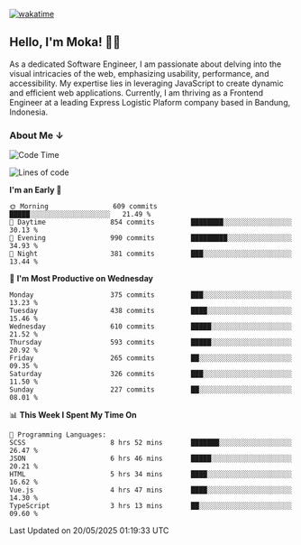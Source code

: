 [![wakatime](https://wakatime.com/badge/user/af9abd23-dba3-4dbe-973c-b045a9417a55.svg?style=social)](https://wakatime.com/@af9abd23-dba3-4dbe-973c-b045a9417a55)
## Hello, I'm Moka! 👋🏼


As a dedicated Software Engineer, I am passionate about delving into the visual intricacies of the web, emphasizing usability, performance, and accessibility. My expertise lies in leveraging JavaScript to create dynamic and efficient web applications. Currently, I am thriving as a Frontend Engineer at a leading Express Logistic Plaform company based in Bandung, Indonesia.

### About Me ↓

<!--START_SECTION:waka-->
![Code Time](http://img.shields.io/badge/Code%20Time-12%2C033%20hrs%2055%20mins-blue)

![Lines of code](https://img.shields.io/badge/From%20Hello%20World%20I%27ve%20Written-5.1%20million%20lines%20of%20code-blue)

**I'm an Early 🐤** 

```text
🌞 Morning                609 commits         █████░░░░░░░░░░░░░░░░░░░░   21.49 % 
🌆 Daytime                854 commits         ████████░░░░░░░░░░░░░░░░░   30.13 % 
🌃 Evening                990 commits         █████████░░░░░░░░░░░░░░░░   34.93 % 
🌙 Night                  381 commits         ███░░░░░░░░░░░░░░░░░░░░░░   13.44 % 
```
📅 **I'm Most Productive on Wednesday** 

```text
Monday                   375 commits         ███░░░░░░░░░░░░░░░░░░░░░░   13.23 % 
Tuesday                  438 commits         ████░░░░░░░░░░░░░░░░░░░░░   15.46 % 
Wednesday                610 commits         █████░░░░░░░░░░░░░░░░░░░░   21.52 % 
Thursday                 593 commits         █████░░░░░░░░░░░░░░░░░░░░   20.92 % 
Friday                   265 commits         ██░░░░░░░░░░░░░░░░░░░░░░░   09.35 % 
Saturday                 326 commits         ███░░░░░░░░░░░░░░░░░░░░░░   11.50 % 
Sunday                   227 commits         ██░░░░░░░░░░░░░░░░░░░░░░░   08.01 % 
```


📊 **This Week I Spent My Time On** 

```text
💬 Programming Languages: 
SCSS                     8 hrs 52 mins       ███████░░░░░░░░░░░░░░░░░░   26.47 % 
JSON                     6 hrs 46 mins       █████░░░░░░░░░░░░░░░░░░░░   20.21 % 
HTML                     5 hrs 34 mins       ████░░░░░░░░░░░░░░░░░░░░░   16.62 % 
Vue.js                   4 hrs 47 mins       ████░░░░░░░░░░░░░░░░░░░░░   14.30 % 
TypeScript               3 hrs 13 mins       ██░░░░░░░░░░░░░░░░░░░░░░░   09.60 % 
```


 Last Updated on 20/05/2025 01:19:33 UTC
<!--END_SECTION:waka-->
